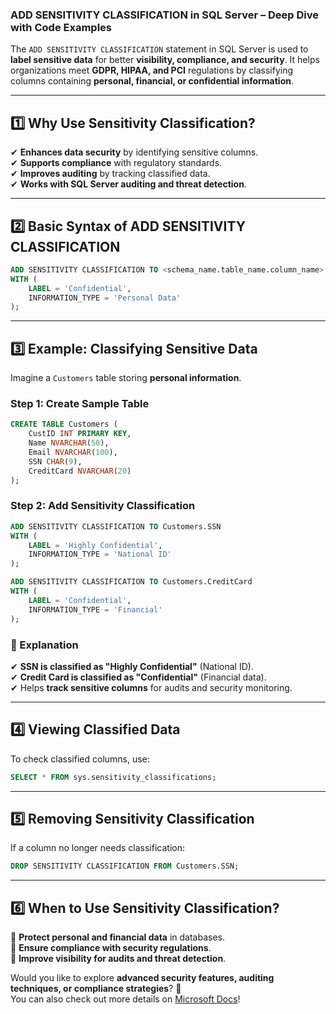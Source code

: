 ### **ADD SENSITIVITY CLASSIFICATION in SQL Server – Deep Dive with Code Examples**
The `ADD SENSITIVITY CLASSIFICATION` statement in SQL Server is used to **label sensitive data** for better **visibility, compliance, and security**. It helps organizations meet **GDPR, HIPAA, and PCI** regulations by classifying columns containing **personal, financial, or confidential information**.

---
## **1️⃣ Why Use Sensitivity Classification?**
✔ **Enhances data security** by identifying sensitive columns.  
✔ **Supports compliance** with regulatory standards.  
✔ **Improves auditing** by tracking classified data.  
✔ **Works with SQL Server auditing and threat detection**.

---
## **2️⃣ Basic Syntax of ADD SENSITIVITY CLASSIFICATION**
```sql
ADD SENSITIVITY CLASSIFICATION TO <schema_name.table_name.column_name>
WITH (
    LABEL = 'Confidential',
    INFORMATION_TYPE = 'Personal Data'
);
```
---
## **3️⃣ Example: Classifying Sensitive Data**
Imagine a `Customers` table storing **personal information**.

### **Step 1: Create Sample Table**
```sql
CREATE TABLE Customers (
    CustID INT PRIMARY KEY,
    Name NVARCHAR(50),
    Email NVARCHAR(100),
    SSN CHAR(9),
    CreditCard NVARCHAR(20)
);
```

### **Step 2: Add Sensitivity Classification**
```sql
ADD SENSITIVITY CLASSIFICATION TO Customers.SSN
WITH (
    LABEL = 'Highly Confidential',
    INFORMATION_TYPE = 'National ID'
);

ADD SENSITIVITY CLASSIFICATION TO Customers.CreditCard
WITH (
    LABEL = 'Confidential',
    INFORMATION_TYPE = 'Financial'
);
```

### **🔎 Explanation**
✔ **SSN is classified as "Highly Confidential"** (National ID).  
✔ **Credit Card is classified as "Confidential"** (Financial data).  
✔ Helps **track sensitive columns** for audits and security monitoring.

---
## **4️⃣ Viewing Classified Data**
To check classified columns, use:

```sql
SELECT * FROM sys.sensitivity_classifications;
```

---
## **5️⃣ Removing Sensitivity Classification**
If a column no longer needs classification:

```sql
DROP SENSITIVITY CLASSIFICATION FROM Customers.SSN;
```

---
## **6️⃣ When to Use Sensitivity Classification?**
🚀 **Protect personal and financial data** in databases.  
🚀 **Ensure compliance with security regulations**.  
🚀 **Improve visibility for audits and threat detection**.

Would you like to explore **advanced security features, auditing techniques, or compliance strategies**? 🚀  
You can also check out more details on [Microsoft Docs](https://learn.microsoft.com/en-us/sql/t-sql/statements/add-sensitivity-classification-transact-sql?view=sql-server-ver16)!